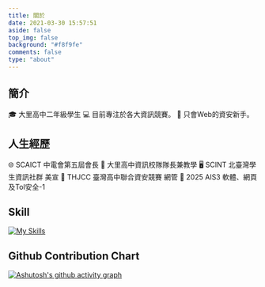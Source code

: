 ```yaml
---
title: 關於
date: 2021-03-30 15:57:51
aside: false
top_img: false
background: "#f8f9fe"
comments: false
type: "about"
---
```


## 簡介
🎓 大里高中二年級學生
💻 目前專注於各大資訊競賽。
🔐 只會Web的資安新手。

## 人生經歷
🌐 SCAICT 中電會第五屆會長
🧸 大里高中資訊校隊隊長兼教學
🖥️ SCINT 北臺灣學生資訊社群 美宣
🚩 THJCC 臺灣高中聯合資安競賽 網管
🤩 2025 AIS3 軟體、網頁及ToI安全-1

## Skill
[![My Skills](https://skillicons.dev/icons?i=cpp,cs,py,html,css,js,ts,nodejs,git,github,vscode,docker,unity,godot,linux)](https://skillicons.dev)

## Github Contribution Chart
[![Ashutosh's github activity graph](https://github-readme-activity-graph.vercel.app/graph?username=itousouta15&theme=github-compact&area=true&hide_border=true)](https://github.com/ashutosh00710/github-readme-activity-graph)